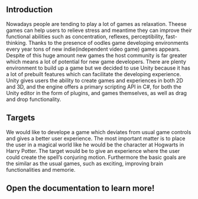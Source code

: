 ## Introduction
Nowadays people are tending to play a lot of games as relaxation. Theese games 
can help users to relieve stress and meantime they can improve their functional abilities 
such as concentration, reflexes, perceptibility, fast-thinking.
Thanks to the presence of oodles game developing environments every year tons 
of new indie(independent video game) games appears. Despite of this huge amount new 
games the host community is far greater which means a lot of potential for new game 
developers.
There are plenty environment to build up a game but we decided to use Unity 
because it has a lot of prebuilt features which can facilitate the developing experience.
Unity gives users the ability to create games and experiences in both 2D and 3D, and the 
engine offers a primary scripting API in C#, for both the Unity editor in the form of 
plugins, and games themselves, as well as drag and drop functionality.

## Targets
We would like to develope a game which deviates from usual game controls and 
gives a better user experience. The most important matter is to place the user in a magical 
world like he would be the character at Hogwarts in Harry Potter. The target would be to 
give an experience where the user could create the spell’s conjuring motion.
Furthermore the basic goals are the similar as the usual games, such as exciting, 
improving brain functionalities and memorie.

## Open the documentation to learn more!
